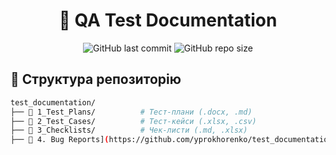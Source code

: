 <div align="center">

# 🧪 QA Test Documentation

![GitHub last commit](https://img.shields.io/github/last-commit/yprokhorenko/test_documentation?style=flat-square)
![GitHub repo size](https://img.shields.io/github/repo-size/yprokhorenko/test_documentation?color=success&style=flat-square)
</div>



## 📂 Структура репозиторію
```bash
test_documentation/
├── 📂 1_Test_Plans/          # Тест-плани (.docx, .md)
├── 📂 2_Test_Cases/          # Тест-кейси (.xlsx, .csv)
├── 📂 3_Checklists/          # Чек-листи (.md, .xlsx)
├── 📂 4. Bug Reports](https://github.com/yprokhorenko/test_documentation/tree/main/3.%20Bug%20reports)** # Баг репорти з img
